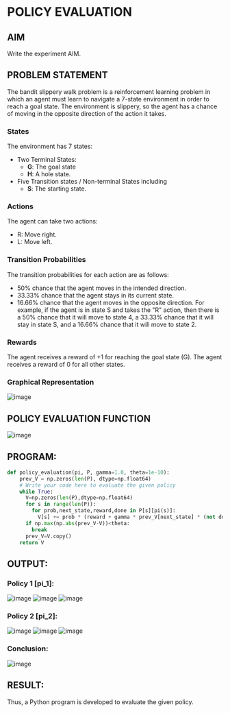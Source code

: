 # POLICY EVALUATION
## AIM
Write the experiment AIM.

## PROBLEM STATEMENT
The bandit slippery walk problem is a reinforcement learning problem in which an agent must learn to navigate a 7-state environment in order to reach a goal state. The environment is slippery, so the agent has a chance of moving in the opposite direction of the action it takes.
### States
The environment has 7 states:

- Two Terminal States:
  * **G**: The goal state
  * **H**: A hole state.
- Five Transition states / Non-terminal States including
  * **S**: The starting state.
### Actions
The agent can take two actions:

- R: Move right.
- L: Move left.
### Transition Probabilities
The transition probabilities for each action are as follows:

* 50% chance that the agent moves in the intended direction.
* 33.33% chance that the agent stays in its current state.
* 16.66% chance that the agent moves in the opposite direction.
For example, if the agent is in state S and takes the "R" action, then there is a 50% chance that it will move to state 4, a 33.33% chance that it will stay in state S, and a 16.66% chance that it will move to state 2.

### Rewards
The agent receives a reward of +1 for reaching the goal state (G). The agent receives a reward of 0 for all other states.

### Graphical Representation
![image](https://github.com/Meenakshi0907/rl-policy-evaluation/assets/94165108/496de482-21df-41de-a186-b434cc84fb3f)

## POLICY EVALUATION FUNCTION
![image](https://github.com/Meenakshi0907/rl-policy-evaluation/assets/94165108/16bc8753-0c08-48be-8207-fc12747599a6)

## PROGRAM:
```py
def policy_evaluation(pi, P, gamma=1.0, theta=1e-10):
    prev_V = np.zeros(len(P), dtype=np.float64)
    # Write your code here to evaluate the given policy
    while True:
      V=np.zeros(len(P),dtype=np.float64)
      for s in range(len(P)):
        for prob,next_state,reward,done in P[s][pi(s)]:
          V[s] += prob * (reward + gamma * prev_V[next_state] * (not done))
      if np.max(np.abs(prev_V-V))<theta:
        break
      prev_V=V.copy()
    return V
```
## OUTPUT:
### Policy 1 [pi_1]:
![image](https://github.com/Meenakshi0907/rl-policy-evaluation/assets/94165108/f7dac1dc-01e1-4fac-a231-2706cc5a2e50)
![image](https://github.com/Meenakshi0907/rl-policy-evaluation/assets/94165108/3f573dab-3abb-4d8c-b6c8-8867721f21e4)
![image](https://github.com/Meenakshi0907/rl-policy-evaluation/assets/94165108/b844bb1e-61a1-43f0-9a98-c3ca85c3f60e)

### Policy 2 [pi_2]:
![image](https://github.com/Meenakshi0907/rl-policy-evaluation/assets/94165108/e089c233-6ac2-4b5d-a7f0-093a96672d94)
![image](https://github.com/Meenakshi0907/rl-policy-evaluation/assets/94165108/a4a94f49-ff14-4b85-b44a-6334f44cc90a)
![image](https://github.com/Meenakshi0907/rl-policy-evaluation/assets/94165108/e6cf67c1-95fd-4516-8da9-399ac210c5b1)

### Conclusion:
![image](https://github.com/Meenakshi0907/rl-policy-evaluation/assets/94165108/85549ea3-d566-43f2-b17c-bc9b28eb60d0)

## RESULT:
Thus, a Python program is developed to evaluate the given policy.
